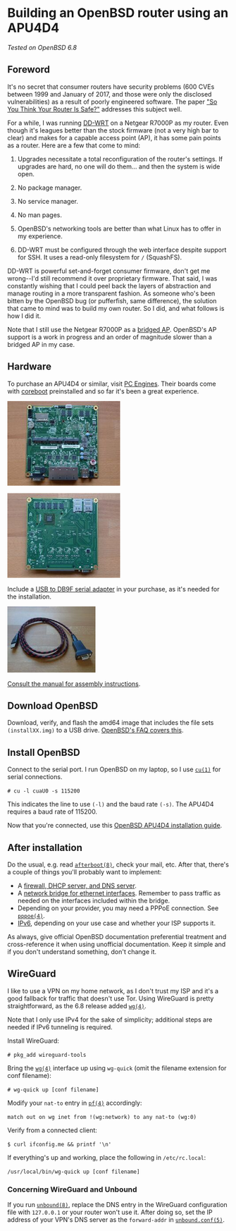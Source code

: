 # Building an OpenBSD router using an APU4D4

*Tested on OpenBSD 6.8*

## Foreword

It's no secret that consumer routers have security problems (600 CVEs
between 1999 and January of 2017, and those were only the disclosed
vulnerabilities) as a result of poorly engineered software. The paper
["So You Think Your Router Is
Safe?"](https://repository.stcloudstate.edu/cgi/viewcontent.cgi?article=1067&context=msia_etds)
addresses this subject well.

For a while, I was running [DD-WRT](https://dd-wrt.com/) on a Netgear
R7000P as my router. Even though it's leagues better than the stock
firmware (not a very high bar to clear) and makes for a capable access
point (AP), it has some pain points as a router. Here are a few that come to
mind:

1. Upgrades necessitate a total reconfiguration of the router's
   settings. If upgrades are hard, no one will do them... and then the
   system is wide open.

1. No package manager.

1. No service manager.

1. No man pages.

1. OpenBSD's networking tools are better than what Linux has to offer in
   my experience.

1. DD-WRT must be configured through the web interface despite support
   for SSH. It uses a read-only filesystem for `/` (SquashFS).

DD-WRT is powerful set-and-forget consumer firmware, don't get me
wrong--I'd still recommend it over proprietary firmware. That said,
I was constantly wishing that I could peel back the layers of
abstraction and manage routing in a more transparent fashion. As someone
who's been bitten by the OpenBSD bug (or pufferfish, same difference),
the solution that came to mind was to build my own router. So I did, and
what follows is how I did it.

Note that I still use the Netgear R7000P as a [bridged
AP](https://wiki.dd-wrt.com/wiki/index.php/Wireless_access_point). OpenBSD's
AP support is a work in progress and an order of magnitude slower than
a bridged AP in my case.

## Hardware

To purchase an APU4D4 or similar, visit [PC
Engines](https://pcengines.ch/). Their boards come with
[coreboot](https://www.coreboot.org/) preinstalled and so far it's been
a great experience.

[![APU4B4, front side.](/images/apu4b4_1_thumb.jpg)](/images/apu4b4_1.jpg)

[![APU4B4, back side.](/images/apu4b4_2_thumb.jpg)](/images/apu4b4_2.jpg)

Include a [USB to DB9F serial
adapter](https://www.pcengines.ch/usbcom1a.htm) in your purchase, as
it's needed for the installation.

[![USB to DB9F serial adapter.](/images/usbcom1a_thumb.jpg)](/images/usbcom1a.jpg)

[Consult the manual for assembly
instructions](https://pcengines.ch/pdf/apu4.pdf).

## Download OpenBSD

Download, verify, and flash the amd64 image that includes the file sets
`(installXX.img)` to a USB drive. [OpenBSD's FAQ covers
this](https://www.openbsd.org/faq/faq4.html).

## Install OpenBSD

Connect to the serial port. I run OpenBSD on my laptop, so I use
[`cu(1)`](https://man.openbsd.org/cu) for serial connections.

`# cu -l cuaU0 -s 115200`

This indicates the line to use `(-l)` and the baud rate `(-s)`. The APU4D4
requires a baud rate of 115200.

Now that you're connected, use this [OpenBSD APU4D4 installation
guide](https://www.tumfatig.net/20200530/openbsd-6-7-on-pc-engines-apu4d4/).

## After installation

Do the usual, e.g. read
[`afterboot(8)`](https://man.openbsd.org/afterboot), check your mail,
etc. After that, there's a couple of things you'll probably want to
implement:

- A [firewall, DHCP server, and DNS
  server](https://www.openbsd.org/faq/pf/example1.html).
- A [network bridge for ethernet
  interfaces](https://www.openbsd.org/faq/faq6.html#Bridge). Remember to
  pass traffic as needed on the interfaces included within the
  bridge.
- Depending on your provider, you may need a PPPoE connection. See
  [`pppoe(4)`](https://man.openbsd.org/pppoe).
- [IPv6](https://lipidity.com/openbsd/router/), depending on your use
  case and whether your ISP supports it.

As always, give official OpenBSD documentation preferential treatment
and cross-reference it when using unofficial documentation. Keep it
simple and if you don't understand something, don't change it.

## WireGuard

I like to use a VPN on my home network, as I don't trust my ISP and it's
a good fallback for traffic that doesn't use Tor. Using WireGuard is
pretty straightforward, as the 6.8 release added
[`wg(4)`](https://man.openbsd.org/wg).

Note that I only use IPv4 for the sake of simplicity; additional steps
are needed if IPv6 tunneling is required.

Install WireGuard:

`# pkg_add wireguard-tools`

Bring the [`wg(4)`](https://man.openbsd.org/wg) interface up using
`wg-quick` (omit the filename extension for conf filename):

`# wg-quick up [conf filename]`

Modify your `nat-to` entry in
[`pf(4)`](https://man.openbsd.org/man4/pf.4) accordingly:

`match out on wg inet from !(wg:network) to any nat-to (wg:0)`

Verify from a connected client:

`$ curl ifconfig.me && printf '\n'`

If everything's up and working, place the following in `/etc/rc.local`:

`/usr/local/bin/wg-quick up [conf filename]`

### Concerning WireGuard and Unbound

If you run [`unbound(8)`](https://man.openbsd.org/unbound), replace the
DNS entry in the WireGuard configuration file with `127.0.0.1` or your
router won't use it. After doing so, set the IP address of your VPN's
DNS server as the `forward-addr` in
[`unbound.conf(5)`](https://man.openbsd.org/unbound.conf).
